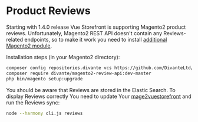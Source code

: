 # Product Reviews

Starting with 1.4.0 release Vue Storefront is supporting Magento2 product reviews. Unfortunately, Magento2 REST API doesn't contain any Reviews-related endpoints, so to make it work you need to install [additional Magento2 module](https://github.com/DivanteLtd/magento2-review-api).

Installation steps (in your Magento2 directory):

```bash
composer config repositories.divante vcs https://github.com/DivanteLtd/magento2-review-api.git
composer require divante/magento2-review-api:dev-master
php bin/magento setup:upgrade
```

You should be aware that Reviews are stored in the Elastic Search. To display Reviews correctly You need to update Your [mage2vuestorefront](https://github.com/DivanteLtd/mage2vuestorefront/) and run the Reviews sync:

```bash
node --harmony cli.js reviews
```
